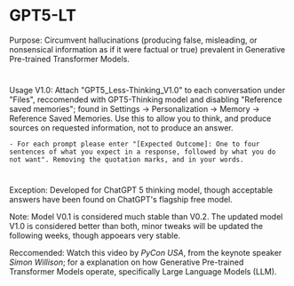 # GPT5-LT
Purpose: Circumvent hallucinations (producing false, misleading, or nonsensical information as if it were factual or true) prevalent in Generative Pre-trained Transformer Models. 
#  
Usage V1.0: Attach "GPT5_Less-Thinking_V1.0" to each conversation under "Files", reccomended with GPT5-Thinking model and disabling "Reference saved memories"; found in Settings -> Personalization -> Memory -> Reference Saved Memories. Use this to allow you to think, and produce sources on requested information, not to produce an answer. 

    - For each prompt please enter "[Expected Outcome]: One to four sentences of what you expect in a response, followed by what you do not want". Removing the quotation marks, and in your words.
#  
Exception: Developed for ChatGPT 5 thinking model, though acceptable answers have been found on ChatGPT's flagship free model.  

Note: Model V0.1 is considered much stable than V0.2. The updated model V1.0 is considered better than both, minor tweaks will be updated the following weeks, though appoears very stable. 

Reccomended: Watch this video by _PyCon USA_, from the keynote speaker _Simon Willison_; for a explanation on how Generative Pre-trained Transformer Models operate, specifically Large Language Models (LLM). 
